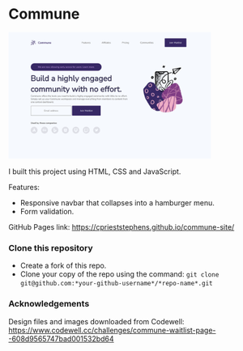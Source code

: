 # Commune

<img src="img\Commune_Landing_Page.png" width="400px"/>

I built this project using HTML, CSS and JavaScript. 

Features:
- Responsive navbar that collapses into a hamburger menu. 
- Form validation.

GitHub Pages link: https://cprieststephens.github.io/commune-site/

### Clone this repository
- Create a fork of this repo.
- Clone your copy of the repo using the command: `git clone git@github.com:*your-github-username*/*repo-name*.git`

### Acknowledgements

Design files and images downloaded from Codewell: https://www.codewell.cc/challenges/commune-waitlist-page--608d9565747bad001532bd64


